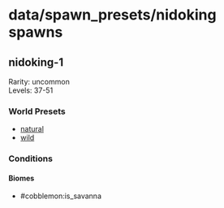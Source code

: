 # data/spawn_presets/nidoking spawns  
  
## nidoking-1  
Rarity: uncommon  
Levels: 37-51  
  
### World Presets  
* [natural](/data/world_presets/natural.md)  
* [wild](/data/world_presets/wild.md)  
  
### Conditions  
  
#### Biomes  
  * #cobblemon:is_savanna
  
